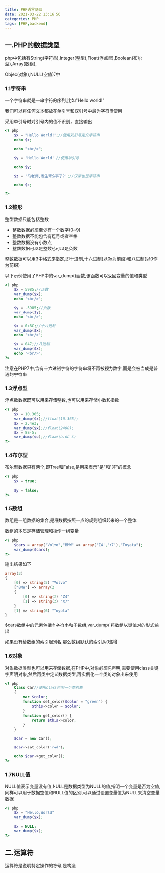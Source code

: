 ```yaml
---
title: PHP语言基础
date: 2021-03-22 13:16:56
categories: PHP
tags: [PHP,backend]
---
```


## 一.PHP的数据类型

php中包括有String(字符串),Integer(整型),Float(浮点型),Boolean(布尔型),Array(数组),

Objec(对象),NULL(空值)7中

### 1.1字符串

一个字符串就是一串字符的序列,比如"Hello world!"

我们可以将任何文本都放在单引号和双引号中最为字符串使用

采用单引号时对引号内的值不识别，直接输出

```php
<? php
    $x = "Hello World!";//使用双引号定义字符串
	echo $x;

	echo "<br/>";

	$y = 'Hello World';//使用单引号

	echo $y;

	$z = '马老师,发生肾么事了?';//汉字也是字符串

	echo $z;

?>
```

### 1.2整形

整型数据只能包括整数

- 整数数据必须至少有一个数字(0~9)
- 整数数据不能包含有逗号或者空格
- 整数数据没有小数点
- 整数数据可以是整数也可以是负数

整数数据可以用3中格式来指定,即十进制,十六进制(以0x为前缀)和八进制(以0作为前缀)

以下示例使用了PHP中的var_dump()函数,该函数可以返回变量的值和类型

```php
<? php
	$x = 5985;//正数
	var_dump($x);
	echo '<br/>';

	$y = -5985;//负数
	var_dump($y);
	echo '<br/>';

	$x = 0x8C;//十六进制
	var_dump($x);
	echo '<br/>';

	$x = 047;//八进制
	var_dump($x);
	echo '<br/>';
?>
```

注意在PHP7中,含有十六进制字符的字符串将不再被视为数字,而是会被当成是普通的字符串

### 1.3浮点型

浮点数数据既可以用来存储整数,也可以用来存储小数和指数

```php
<? php
	$x = 10.365;
	var_dump($x);//float(10.365);
	$x = 2.4e3;
	var_dump($x);//float(2400);
	$x = 8E-5;
	var_dump($x);//float(8.0E-5)
?>
```

### 1.4布尔型

布尔型数据只有两个,即True和False,是用来表示"是"和"非"的概念

```php
<? php
	$x = true;
	
	$y = false;
?>
```

### 1.5数组

数组是一组数据的集合,是将数据按照一点的规则组织起来的一个整体

数组的本质是存储管理和操作一组变量

```php
<? php
	$cars = array("Volvo","BMW" => array('Z4','X7'),"Toyata");
	var_dump($cars);
?>
```

输出结果如下

```php
array(3) 
{
	[0] => string(5) "Volvo"
	["BMW"] => array(2)
	{
		[0] => string(2) "Z4"
		[1] => string(2) "X7"
	}
	[1] => string(6) "Toyota"
}
```

$cars数组中的元素包括有字符串和子数组,var_dump()将数组以键值对的形式输出

如果没有给数组的索引起别名,那么数组默认的索引从0递增

### 1.6对象

对象数据类型也可以用来存储数据,在PHP中,对象必须先声明,需要使用class关键字声明对象,然后再类中定义数据类型,再实例化一个类的对象出来使用

```php
<? php
    Class Car//使用class声明一个类对象
    {
        var $color;
        function set_color($color = "green") {
            $this->color = $color;
        }
        function get_color() {
            return $this->color;
        }
    }

	$car = new Car();

	$car->set_color('red');

	echo $car->get_color();
?>
```

### 1.7NULL值

NULL值表示变量没有值,NULL是数据类型为NULL的值,指明一个变量是否为空值,同样可以用于数据空值和NULL值的区别,可以通过设置变量值为NULL来清空变量数据

```php
<? php
	$x = "Hello,World";
	var_dump($x);
	
	$x = NULL;
	var_dump($x);
?>
```

## 二.运算符

运算符是说明特定操作的符号,是构造

